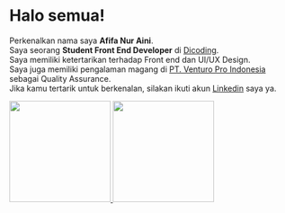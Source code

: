 # Halo semua! 

Perkenalkan nama saya **Afifa Nur Aini**.\
Saya seorang **Student Front End Developer** di [Dicoding](https://www.dicoding.com/).\
Saya memiliki ketertarikan terhadap Front end dan UI/UX Design.\
Saya juga memiliki pengalaman magang di [PT. Venturo Pro Indonesia](https://drive.google.com/file/d/1e2L3gXFyjIr3J3Irl7B9TyxqNXQgCfrk/view?usp=sharing) sebagai Quality Assurance.\
Jika kamu tertarik untuk berkenalan, silakan ikuti akun [Linkedin](www.linkedin.com/in/afifa2408) saya ya.


<p align="left">
<a href="https://github.com/Afifanra">
  <img height="180em" src="https://github-readme-stats-eight-theta.vercel.app/api?username=Afifanra&show_icons=true&theme=algolia&include_all_commits=true&count_private=true"/>
  <img height="180em" src="https://github-readme-stats-eight-theta.vercel.app/api/top-langs/?username=Afifanra&layout=compact&langs_count=8&theme=algolia"/>
</a>
</p>
